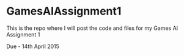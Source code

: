 # GamesAIAssignment1
This is the repo where I will post the code and files for my Games AI Assignment 1

Due - 14th April 2015
